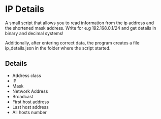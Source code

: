 # IP Details

A small script that allows you to read information from the ip address and the shortened mask address. Write for e.g 192.168.0.1/24 and get details in binary and decimal systems!

Additionally, after entering correct data, the program creates a file ip_details.json in the folder where the script started.

## Details
  - Address class
  - IP
  - Mask
  - Network Address
  - Broadcast
  - First host address
  - Last host address
  - All hosts number
